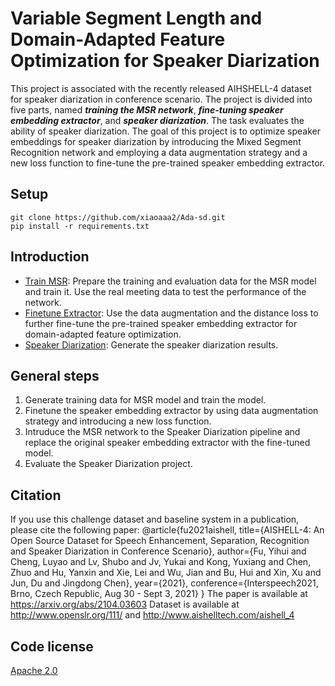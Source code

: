 # Variable Segment Length and Domain-Adapted Feature Optimization for Speaker Diarization


This project is associated with the recently released AIHSHELL-4 dataset for speaker diarization in conference scenario. The project is divided into five parts, named ***training the MSR network***, ***fine-tuning speaker embedding extractor***, and ***speaker diarization***. The task evaluates the ability of speaker diarization. The goal of this project is to optimize speaker embeddings for speaker diarization by introducing the Mixed Segment Recognition network and employing a data augmentation strategy and a new loss function to fine-tune the pre-trained speaker embedding extractor.

## Setup

```shell
git clone https://github.com/xiaoaaa2/Ada-sd.git
pip install -r requirements.txt
```
## Introduction

* [Train MSR](train_msr): Prepare the training and evaluation data for the MSR model and train it. Use the real meeting data to test the performance of the network. 
* [Finetune Extractor](finetune_extractor): Use the data augmentation and the distance loss to further fine-tune the pre-trained speaker embedding extractor for domain-adapted feature optimization. 
* [Speaker Diarization](sd): Generate the speaker diarization results. 

## General steps
1. Generate training data for MSR model and train the model.
2. Finetune the speaker embedding extractor by using data augmentation strategy and introducing a new loss function.
3. Intruduce the MSR network to the Speaker Diarization pipeline and replace the original speaker embedding extractor with the fine-tuned model.
4. Evaluate the Speaker Diarization project.

## Citation
If you use this challenge dataset and baseline system in a publication, please cite the following paper:
    @article{fu2021aishell,
             title={AISHELL-4: An Open Source Dataset for Speech Enhancement, Separation, Recognition and Speaker Diarization in Conference Scenario},
             author={Fu, Yihui and Cheng, Luyao and Lv, Shubo and Jv, Yukai and Kong, Yuxiang and Chen, Zhuo and Hu, Yanxin and Xie, Lei and Wu, Jian and Bu, Hui and Xin, Xu and Jun, Du and Jingdong Chen},
             year={2021},
             conference={Interspeech2021, Brno, Czech Republic, Aug 30 - Sept 3, 2021}
             }
The paper is available at https://arxiv.org/abs/2104.03603
Dataset is available at http://www.openslr.org/111/ and http://www.aishelltech.com/aishell_4
    
## Code license 
[Apache 2.0](./LICENSE)
